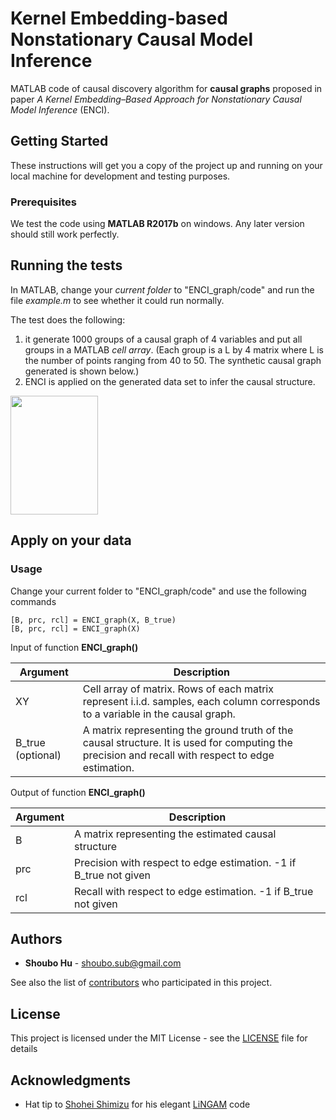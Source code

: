 # Kernel Embedding-based Nonstationary Causal Model Inference

MATLAB code of causal discovery algorithm for **causal graphs** proposed in paper *A Kernel Embedding–Based Approach for Nonstationary Causal Model Inference* (ENCI).

## Getting Started

These instructions will get you a copy of the project up and running on your local machine for development and testing purposes.

### Prerequisites

We test the code using **MATLAB R2017b** on windows. Any later version should still work perfectly.

## Running the tests

In MATLAB, change your *current folder* to "ENCI_graph/code" and run the file *example.m* to see whether it could run normally.

The test does the following:
1. it generate 1000 groups of a causal graph of 4 variables and put all groups in a MATLAB *cell array*.
(Each group is a L by 4 matrix where L is the number of points ranging from 40 to 50. The synthetic causal graph generated is shown below.)
2. ENCI is applied on the generated data set to infer the causal structure.

<img src="https://user-images.githubusercontent.com/9404561/38377065-9f2e7626-392c-11e8-9599-ef406e56b4e7.PNG" width="140" height="190">

## Apply on your data

### Usage

Change your current folder to "ENCI_graph/code" and use the following commands

```
[B, prc, rcl] = ENCI_graph(X, B_true)
[B, prc, rcl] = ENCI_graph(X)
```

Input of function **ENCI_graph()**

| Argument  | Description  |
|---|---|
|XY | Cell array of matrix. Rows of each matrix represent i.i.d. samples, each column corresponds to a variable in the causal graph.|
|B_true (optional) |  A matrix representing the ground truth of the causal structure. It is used for computing the precision and recall with respect to edge estimation. |

Output of function **ENCI_graph()**

| Argument  | Description  |
|---|---|
|B | A matrix representing the estimated causal structure|
|prc |Precision with respect to edge estimation. -1 if B_true not given |
|rcl |Recall with respect to edge estimation. -1 if B_true not given |

## Authors

* **Shoubo Hu** - shoubo.sub@gmail.com

See also the list of [contributors](https://github.com/amber0309/ENCI_graph/contributors) who participated in this project.

## License

This project is licensed under the MIT License - see the [LICENSE](LICENSE) file for details

## Acknowledgments

* Hat tip to [Shohei Shimizu](https://sites.google.com/site/sshimizu06/) for his elegant [LiNGAM](https://www.cs.helsinki.fi/u/ahyvarin/papers/JMLR06.pdf) code
